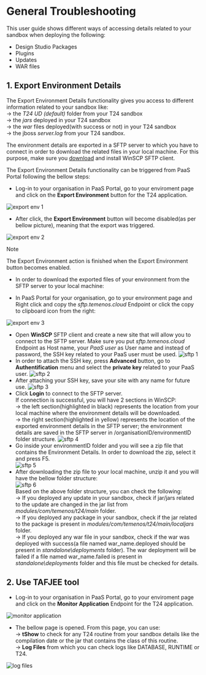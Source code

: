 # General Troubleshooting #
 
This user guide shows different ways of accessing details related to your sandbox when deploying the following:  

- Design Studio Packages
- Plugins
- Updates
- WAR files

## 1. Export Environment Details ##

The Export Environment Details functionality gives you access to different information related to your sandbox like:  
-> the _T24 UD (default)_ folder from your T24 sandbox  
-> the _jars_ deployed in your T24 sandbox  
-> the _war_ files deployed(with success or not) in your T24 sandbox  
-> the jboss _server.log_ from your T24 sandbox.  

The environment details are exported in a SFTP server to which you have to connect in order to download the related files in your local machine. For this purpose, make sure you [download](https://winscp.net/download/WinSCP-5.11.2-Setup.exe) and install WinSCP SFTP client.  

The Export Environment Details functionality can be triggered from PaaS Portal following the bellow steps:

* Log-in to your organisation in PaaS Portal, go to your enviroment page and click on the **Export Environment** button for the T24 application.

![export env 1](./images/export_env_1.png)

* After click, the **Export Environment** button will become disabled(as per bellow picture), meaning that the export was triggered.

![export env 2](./images/export_env_2.png)

> [!Note]
> The Export Environment action is finished when the Export Environment button becomes enabled.

* In order to download the exported files of your environment from the SFTP server to your local machine: 

 * In PaaS Portal for your organisation, go to your environment page and Right click and copy the _sftp.temenos.cloud_ Endpoint or click the copy to clipboard icon from the right: 

 ![export env 3](./images/export_env_3.png)

 * Open **WinSCP** SFTP client and create a new site that will allow you to connect to the SFTP server. Make sure you put _sftp.temenos.cloud_ Endpoint as Host name, your _PaaS user_ as User name and instead of password, the SSH key related to your PaaS user must be used.
 ![sftp 1](./images/sftp_1.png)
 * In order to attach the SSH key, press **Advanced** button, go to **Authentification** menu and select the **private key** related to your PaaS user. 
 ![sftp 2](./images/sftp_2.png)
 * After attaching your SSH key, save your site with any name for future use.
 ![sftp 3](./images/sftp_3.png)
 * Click **Login** to connect to the SFTP server.  
 If connection is successful, you will have 2 sections in WinSCP:  
 -> the left section(highlighted in black) represents the location from your local machine where the environment details will be downloaded.  
 -> the right section(highlighted in yellow) represents the location of the exported environment details in the SFTP server; the environment details are saved in the SFTP server in /organisationID/environmentID folder structure.
 ![sftp 4](./images/sftp_4.png)  
 * Go inside your environmentID folder and you will see a zip file that contains the Environment Details. In order to download the zip, select it and press F5.  
 ![sftp 5](./images/sftp_5.png)  
 * After downloading the zip file to your local machine, unzip it and you will have the bellow folder structure:  
 ![sftp 6](./images/sftp_6.png)  
 Based on the above folder structure, you can check the following:  
 -> If you deployed any update in your sandbox, check if jar/jars related to the update are changed in the jar list from _modules/com/temenos/t24/main_ folder.  
 -> If you deployed any package in your sandbox, check if the jar related to the package is present in _modules/com/temenos/t24/main/localjars_ folder.  
 -> If you deployed any war file in your sandbox, check if the war was deployed with success(a file named war_name.deployed should be present in _standalone\deployments_ folder). The war deployment will be failed if a file named war_name.failed is present in _standalone\deployments_ folder and this file must be checked for details.

## 2. Use TAFJEE tool ##

 - Log-in to your organisation in PaaS Portal, go to your enviroment page and click on the **Monitor Application** Endpoint for the T24 application.  

![monitor application](./images/monitor-application.png)

 -  The bellow page is opened. From this page, you can use:  
 -> **tShow** to check for any T24 routine from your sandbox details like the compilation date or the jar that contains the class of this routine.  
 -> **Log Files** from which you can check logs like DATABASE, RUNTIME or T24.  

![log files](./images/log-files.png)
